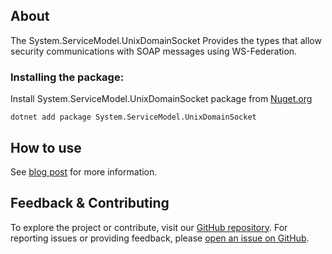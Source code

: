 ## About

The System.ServiceModel.UnixDomainSocket Provides the types that allow security communications with SOAP messages using WS-Federation.

### Installing the package:

Install System.ServiceModel.UnixDomainSocket package from [Nuget.org](https://www.nuget.org/packages/System.ServiceModel.UnixDomainSocket)

`dotnet add package System.ServiceModel.UnixDomainSocket`

## How to use

See [blog post](https://corewcf.github.io/blog/2023/09/01/udsbinding) for more information.

## Feedback & Contributing

To explore the project or contribute, visit our [GitHub repository](https://github.com/dotnet/wcf/).
For reporting issues or providing feedback, please [open an issue on GitHub](https://github.com/dotnet/wcf).